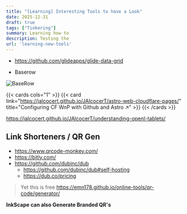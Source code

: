 ```yaml
---
title: "[Learning] Interesting Tools to have a Look"
date: 2025-12-31
draft: true
tags: ["Tinkering"]
summary: Learning how to 
description: Testing the 
url: 'learning-new-tools'
---
```


* https://github.com/glideapps/glide-data-grid

* Baserow

![BaseRow](/blog_img/apps/baserow.png)

{{< cards cols="1" >}}
  {{< card link="https://jalcocert.github.io/JAlcocerT/astro-web-cloudflare-pages/" title="Configuring CF WnP with Github and Astro ↗" >}}
{{< /cards >}}

https://jalcocert.github.io/JAlcocerT/understanding-openl-tablets/



## Link Shorteners / QR Gen

* https://www.qrcode-monkey.com/
* https://bitly.com/
* https://github.com/dubinc/dub
    * https://github.com/dubinc/dub#self-hosting
    * https://dub.co/pricing

> Yet this is free https://emn178.github.io/online-tools/qr-code/generator/

**InkScape can also Generate Branded QR's**